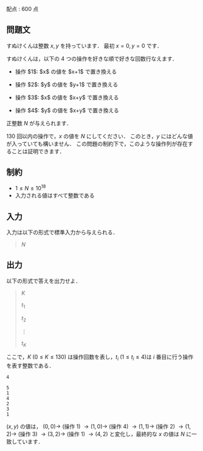 配点 : $600$ 点

## 問題文

すぬけくんは整数 $x,y$ を持っています．
最初 $x=0,y=0$ です．

すぬけくんは，以下の $4$ つの操作を好きな順で好きな回数行なえます．

- <p>操作 $1$: $x$ の値を $x+1$ で置き換える</p>
- <p>操作 $2$: $y$ の値を $y+1$ で置き換える</p>
- <p>操作 $3$: $x$ の値を $x+y$ で置き換える</p>
- <p>操作 $4$: $y$ の値を $x+y$ で置き換える</p>

正整数 $N$ が与えられます．

$130$ 回以内の操作で，$x$ の値を $N$ にしてください．
このとき，$y$ にはどんな値が入っていても構いません．
この問題の制約下で，このような操作列が存在することは証明できます．

## 制約

- $1 \leq N \leq 10^{18}$
- 入力される値はすべて整数である

## 入力

入力は以下の形式で標準入力から与えられる．

> $N$

## 出力

以下の形式で答えを出力せよ．

> $K$
> 
> $t_1$
> 
> $t_2$
> 
> $\vdots$
> 
> $t_K$

ここで，$K$ $(0 \leq K \leq 130)$ は操作回数を表し，$t_i$ $(1 \leq t_i \leq 4)$は $i$ 番目に行う操作を表す整数である．

```input1
4
```

```output1
5
1
4
2
3
1
```

$(x,y)$ の値は，
$(0,0)\rightarrow$
(操作 $1$) $\rightarrow (1,0) \rightarrow$
(操作 $4$) $\rightarrow (1,1) \rightarrow$
(操作 $2$) $\rightarrow (1,2) \rightarrow$
(操作 $3$) $\rightarrow (3,2) \rightarrow$
(操作 $1$) $\rightarrow (4,2)$
と変化し，最終的な $x$ の値は $N$ に一致しています．